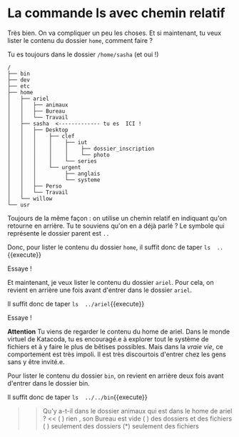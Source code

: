 # La commande ls avec chemin relatif

Très bien. On va compliquer un peu les choses. Et si maintenant, tu veux lister le contenu du dossier `home`, comment faire ?

Tu es toujours dans le dossier `/home/sasha` (et oui !)

```
/
├── bin
├── dev
├── etc
├── home
│   ├── ariel
│   │   ├── animaux
│   │   ├── Bureau
│   │   └── Travail 
│   ├── sasha  <------------- tu es  ICI !
│   │   ├── Desktop 
│   │   │    ├── clef
│   │   │    │    ├── iut
│   │   │    │    │    ├── dossier_inscription
│   │   │    │    │    └── photo 
│   │   │    │    └── series 
│   │   │    └── urgent
│   │   │         ├── anglais
│   │   │         └── systeme 
│   │   ├── Perso
│   │   └── Travail 
│   └── willow
└── usr
``` 


Toujours de la même façon : on utilise un chemin relatif en indiquant qu'on retourne en arrière. Tu te souviens qu'on en a déjà parlé ?
Le symbole qui représente le dossier parent est `..`

Donc, pour lister le contenu du dossier `home`, il  suffit donc de taper `ls  ..`{{execute}}

Essaye !

Et maintenant, je veux lister le contenu du dossier `ariel`. Pour cela, on revient en arrière une fois avant d'entrer dans le dossier `ariel`.

Il suffit donc de taper `ls  ../ariel`{{execute}}

Essaye !

**Attention** Tu viens de regarder le contenu du home de ariel. Dans le monde virtuel de Katacoda, tu es encouragé.e à explorer tout le système de fichiers et à y faire le plus de bêtises possibles.
Mais dans la *vraie vie*, ce comportement est très impoli. Il est très discourtois d'entrer chez les gens sans y être invité.e.

Pour lister le contenu du dossier `bin`, on revient en arrière deux fois avant d'entrer dans le dossier bin.

Il suffit donc de taper `ls  ../../bin`{{execute}}


>> Qu'y a-t-il dans le dossier animaux qui est dans le home de ariel ? <<
( ) rien , son Bureau est vide
( ) des dossiers et des fichiers
( ) seulement des dossiers
(*) seulement des fichiers
